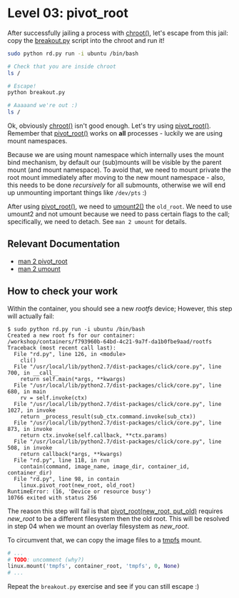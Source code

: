 # Level 03: pivot_root

After successfully jailing a process with [chroot()](https://docs.python.org/2/library/os.html#os.chroot), let's escape from this jail: copy the [breakout.py](breakout.py) script into the chroot and run it!

```bash
sudo python rd.py run -i ubuntu /bin/bash

# Check that you are inside chroot
ls /

# Escape!
python breakout.py

# Aaaaand we're out :)
ls /
```


Ok, obviously [chroot()](https://docs.python.org/2/library/os.html#os.chroot) isn't good enough. Let's try using [pivot_root()](https://rawgit.com/Fewbytes/rubber-docker/master/docs/linux/index.html#linux.pivot_root).
Remember that [pivot_root()](https://rawgit.com/Fewbytes/rubber-docker/master/docs/linux/index.html#linux.pivot_root) works on **all** processes - luckily we are using mount namespaces.

Because we are using mount namespace which internally uses the mount bind mechanism, by default our (sub)mounts will be visible by the parent mount (and mount namespace).
To avoid that, we need to mount private the root mount immediately after moving to the new mount namespace - also, this needs to be done *recursively* for all submounts, otherwise we will end up unmounting important things like `/dev/pts` :)

After using [pivot_root()](https://rawgit.com/Fewbytes/rubber-docker/master/docs/linux/index.html#linux.pivot_root), we need to [umount2()](https://rawgit.com/Fewbytes/rubber-docker/master/docs/linux/index.html#linux.umount2) the `old_root`.
We need to use umount2 and not umount because we need to pass certain flags to the call; specifically, we need to detach. See `man 2 umount` for details.

## Relevant Documentation

- [man 2 pivot_root](http://linux.die.net/man/2/pivot_root)
- [man 2 umount](http://linux.die.net/man/2/umount)

## How to check your work

Within the container, you should see a new *rootfs* device; However, this step will actually fail:

```
$ sudo python rd.py run -i ubuntu /bin/bash
Created a new root fs for our container: /workshop/containers/f793960b-64bd-4c21-9a7f-da1b0fbe9aad/rootfs
Traceback (most recent call last):
  File "rd.py", line 126, in <module>
    cli()
  File "/usr/local/lib/python2.7/dist-packages/click/core.py", line 700, in __call__
    return self.main(*args, **kwargs)
  File "/usr/local/lib/python2.7/dist-packages/click/core.py", line 680, in main
    rv = self.invoke(ctx)
  File "/usr/local/lib/python2.7/dist-packages/click/core.py", line 1027, in invoke
    return _process_result(sub_ctx.command.invoke(sub_ctx))
  File "/usr/local/lib/python2.7/dist-packages/click/core.py", line 873, in invoke
    return ctx.invoke(self.callback, **ctx.params)
  File "/usr/local/lib/python2.7/dist-packages/click/core.py", line 508, in invoke
    return callback(*args, **kwargs)
  File "rd.py", line 118, in run
    contain(command, image_name, image_dir, container_id, container_dir)
  File "rd.py", line 98, in contain
    linux.pivot_root(new_root, old_root)
RuntimeError: (16, 'Device or resource busy')
10766 exited with status 256
```

The reason this step will fail is that [pivot_root(new_root, put_old)](https://rawgit.com/Fewbytes/rubber-docker/master/docs/linux/index.html#linux.pivot_root) requires *new_root* to be a different filesystem then the old root.
This will be resolved in step 04 when we mount an overlay filesystem as *new_root*.

To circumvent that, we can copy the image files to a [tmpfs](https://en.wikipedia.org/wiki/Tmpfs) mount.
```python
# ...
# TODO: uncomment (why?)
linux.mount('tmpfs', container_root, 'tmpfs', 0, None)
# ...
```

Repeat the `breakout.py` exercise and see if you can still escape :)

